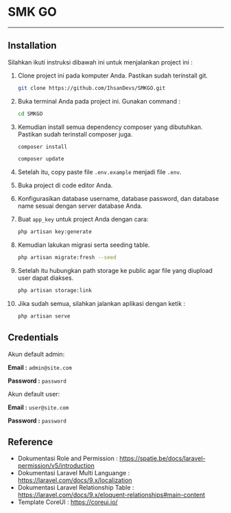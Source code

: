 # **SMK GO**

---

## Installation

Silahkan ikuti instruksi dibawah ini untuk menjalankan project ini :

1. Clone project ini pada komputer Anda. Pastikan sudah terinstall git.

    ```bash
    git clone https://github.com/IhsanDevs/SMKGO.git
    ```

2. Buka terminal Anda pada project ini. Gunakan command :

    ```bash
    cd SMKGO
    ```

3. Kemudian install semua dependency composer yang dibutuhkan. Pastikan sudah terinstall composer juga.

    ```bash
    composer install
    ```

    ```bash
    composer update
    ```

4. Setelah itu, copy paste file `.env.example` menjadi file `.env`.

5. Buka project di code editor Anda.

6. Konfigurasikan database username, database password, dan database name sesuai dengan server database Anda.

7. Buat `app_key` untuk project Anda dengan cara:

    ```bash
    php artisan key:generate
    ```

8. Kemudian lakukan migrasi serta seeding table.

    ```bash
    php artisan migrate:fresh --seed
    ```

9. Setelah itu hubungkan path storage ke public agar file yang diupload user dapat diakses.

    ```bash
    php artisan storage:link
    ```

10. Jika sudah semua, silahkan jalankan aplikasi dengan ketik :

    ```bash
    php artisan serve
    ```

## Credentials

Akun default admin:

**Email :** `admin@site.com`

**Password :** `password`

Akun default user:

**Email :** `user@site.com`

**Password :** `password`

## Reference

-   Dokumentasi Role and Permission : https://spatie.be/docs/laravel-permission/v5/introduction
-   Dokumentasi Laravel Multi Languange : https://laravel.com/docs/9.x/localization
-   Dokumentasi Laravel Relationship Table : https://laravel.com/docs/9.x/eloquent-relationships#main-content
-   Template CoreUI : https://coreui.io/
